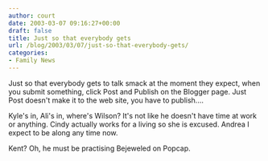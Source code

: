 ```yaml
---
author: court
date: 2003-03-07 09:16:27+00:00
draft: false
title: Just so that everybody gets
url: /blog/2003/03/07/just-so-that-everybody-gets/
categories:
- Family News
---
```


Just so that everybody gets to talk smack at the moment they expect, when you submit something, click Post and Publish on the Blogger page. Just Post doesn't make it to the web site, you have to publish....

Kyle's in, Ali's in, where's Wilson?  It's not like he doesn't have time at work or anything.  Cindy actually works for a living so she is excused.  Andrea I expect to be along any time now.

Kent?  Oh, he must be practising Bejeweled on Popcap.
